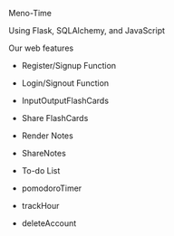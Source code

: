 Meno-Time

Using Flask, SQLAlchemy, and JavaScript

Our web features

  - Register/Signup Function
  
  - Login/Signout Function

  - InputOutputFlashCards

  - Share FlashCards

  - Render Notes

  - ShareNotes

  - To-do List

  - pomodoroTimer

  - trackHour

  - deleteAccount

